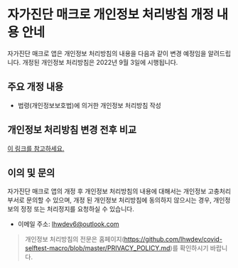 # 자가진단 매크로 개인정보 처리방침 개정 내용 안네

자가진단 매크로 앱은 개인정보 처리방침의 내용을 다음과 같이 변경 예정임을 알려드립니다. 개정된 개인정보 처리방침은 2022년 9월 3일에 시행됩니다.

## 주요 개정 내용

- 법령(개인정보보호법)에 의거한 개인정보 처리방침 작성

## 개인정보 처리방침 변경 전후 비교

[이 링크를 참고하세요.](https://github.com/lhwdev/covid-selftest-macro/commit/e46c7112cd9b7872bd47c08901eeaad9395d1ad4)

## 이의 및 문의

자가진단 매크로 앱의 개정 후 개인정보 처리방침의 내용에 대해서는 개인정보 고충처리 부서로 문의할 수 있으며, 개정 된 개인정보 처리방침에 동의하지 않으시는 경우, 개인정보의 정정 또는 처리정지를 요청하실 수 있습니다.

* 이메일 주소: lhwdev6@outlook.com

> 개인정보 처리방침의 전문은 홈페이지(https://github.com/lhwdev/covid-selftest-macro/blob/master/PRIVACY_POLICY.md)를 확인하시기 바랍니다.